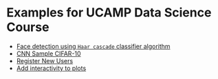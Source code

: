 # Examples for UCAMP Data Science Course

- [Face detection using `Haar cascade` classifier algorithm](face_detection)
- [CNN Sample CIFAR-10](cnn-cifar-10)
- [Register New Users](register_new_users)
- [Add interactivity to plots](add_interactivity)
